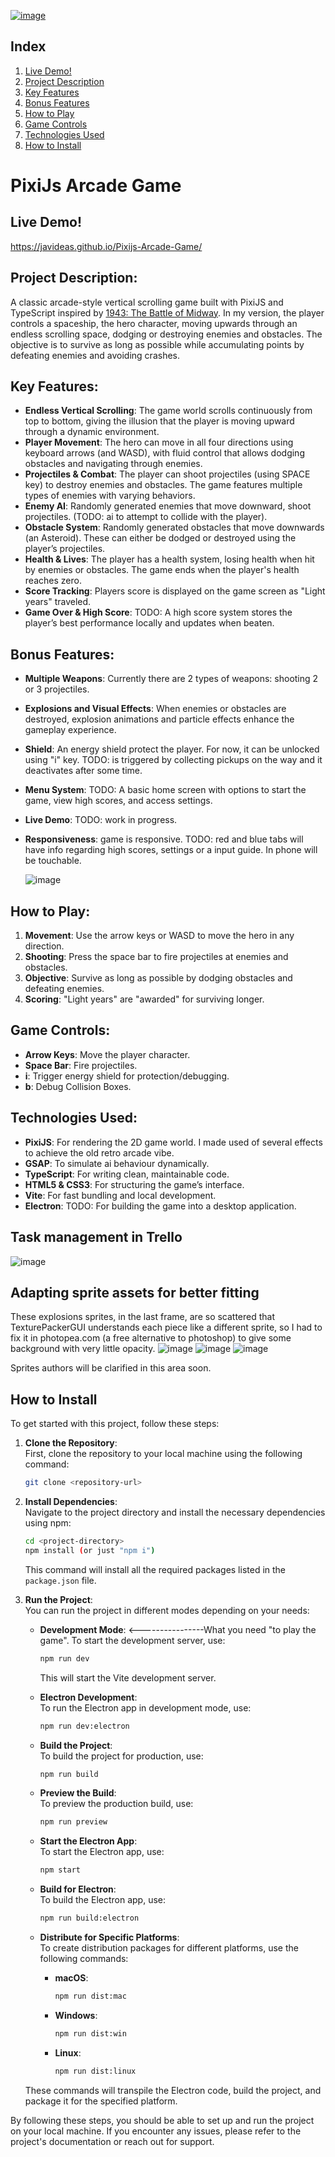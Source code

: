 [![image](https://github.com/user-attachments/assets/9a3139e8-5266-4741-bb3e-2575e1494796)](https://youtu.be/auieghY2ihg)

## Index

1. [Live Demo!](#live-demo)
2. [Project Description](#project-description)
3. [Key Features](#key-features)
4. [Bonus Features](#bonus-features)
5. [How to Play](#how-to-play)
6. [Game Controls](#game-controls)
7. [Technologies Used](#technologies-used)
8. [How to Install](#how-to-install)

# PixiJs Arcade Game

## Live Demo!
https://javideas.github.io/Pixijs-Arcade-Game/

## Project Description:
A classic arcade-style vertical scrolling game built with PixiJS and TypeScript inspired by [1943: The Battle of Midway](https://www.youtube.com/watch?v=FbUN5ITWQQo). In my version, the player controls a spaceship, the hero character, moving upwards through an endless scrolling space, dodging or destroying enemies and obstacles. The objective is to survive as long as possible while accumulating points by defeating enemies and avoiding crashes.

## Key Features:
- **Endless Vertical Scrolling**: The game world scrolls continuously from top to bottom, giving the illusion that the player is moving upward through a dynamic environment.
- **Player Movement**: The hero can move in all four directions using keyboard arrows (and WASD), with fluid control that allows dodging obstacles and navigating through enemies.
- **Projectiles & Combat**: The player can shoot projectiles (using SPACE key) to destroy enemies and obstacles. The game features multiple types of enemies with varying behaviors.
- **Enemy AI**: Randomly generated enemies that move downward, shoot projectiles. (TODO: ai to attempt to collide with the player).
- **Obstacle System**: Randomly generated obstacles that move downwards (an Asteroid). These can either be dodged or destroyed using the player’s projectiles.
- **Health & Lives**: The player has a health system, losing health when hit by enemies or obstacles. The game ends when the player's health reaches zero.
- **Score Tracking**: Players score is displayed on the game screen as "Light years" traveled.
- **Game Over & High Score**: TODO: A high score system stores the player’s best performance locally and updates when beaten.

## Bonus Features:
- **Multiple Weapons**: Currently there are 2 types of weapons: shooting 2 or 3 projectiles.
- **Explosions and Visual Effects**: When enemies or obstacles are destroyed, explosion animations and particle effects enhance the gameplay experience.
- **Shield**: An energy shield protect the player. For now, it can be unlocked using "i" key. TODO: is triggered by collecting pickups on the way and it deactivates after some time.
- **Menu System**: TODO: A basic home screen with options to start the game, view high scores, and access settings.
- **Live Demo**: TODO: work in progress.
- **Responsiveness**: game is responsive. TODO: red and blue tabs will have info regarding high scores, settings or a input guide. In phone will be touchable.

  ![image](https://github.com/user-attachments/assets/0bff56b6-73c5-4e11-ba61-5cc8a0d7346f)


## How to Play:
1. **Movement**: Use the arrow keys or WASD to move the hero in any direction.
2. **Shooting**: Press the space bar to fire projectiles at enemies and obstacles.
3. **Objective**: Survive as long as possible by dodging obstacles and defeating enemies.
4. **Scoring**: "Light years" are "awarded" for surviving longer.

## Game Controls:
- **Arrow Keys**: Move the player character.
- **Space Bar**: Fire projectiles.
- **i**: Trigger energy shield for protection/debugging.
- **b**: Debug Collision Boxes.

## Technologies Used:
- **PixiJS**: For rendering the 2D game world. I made used of several effects to achieve the old retro arcade vibe.
- **GSAP**: To simulate ai behaviour dynamically.
- **TypeScript**: For writing clean, maintainable code.
- **HTML5 & CSS3**: For structuring the game’s interface.
- **Vite**: For fast bundling and local development.
- **Electron**: TODO: For building the game into a desktop application.

## Task management in Trello
  ![image](https://github.com/user-attachments/assets/cbe8a9a2-c160-4304-bc2a-53c7413794ae)

## Adapting sprite assets for better fitting
These explosions sprites, in the last frame, are so scattered that TexturePackerGUI understands each piece like a different sprite, so I had to fix it in photopea.com (a free alternative to photoshop) to give some background with very little opacity.
![image](https://github.com/user-attachments/assets/83c2d35e-03dc-416b-bea4-522f1d71d43e)
![image](https://github.com/user-attachments/assets/aa161a00-f943-42dd-9d59-0a20ea5b67c7)
![image](https://github.com/user-attachments/assets/c3f3592e-5ecf-4b2f-ad0f-73629e6d8977)

Sprites authors will be clarified in this area soon.

## How to Install

To get started with this project, follow these steps:

1. **Clone the Repository**:  
   First, clone the repository to your local machine using the following command:

   ```bash
   git clone <repository-url>
   ```

2. **Install Dependencies**:  
   Navigate to the project directory and install the necessary dependencies using npm:

   ```bash
   cd <project-directory>
   npm install (or just "npm i")
   ```

   This command will install all the required packages listed in the `package.json` file.

3. **Run the Project**:  
   You can run the project in different modes depending on your needs:

   - **Development Mode**:  <----------------What you need "to play the game".
     To start the development server, use:

     ```bash
     npm run dev
     ```

     This will start the Vite development server.

   - **Electron Development**:  
     To run the Electron app in development mode, use:

     ```bash
     npm run dev:electron
     ```

   - **Build the Project**:  
     To build the project for production, use:

     ```bash
     npm run build
     ```

   - **Preview the Build**:  
     To preview the production build, use:

     ```bash
     npm run preview
     ```

   - **Start the Electron App**:  
     To start the Electron app, use:

     ```bash
     npm start
     ```

   - **Build for Electron**:  
     To build the Electron app, use:

     ```bash
     npm run build:electron
     ```

   - **Distribute for Specific Platforms**:  
     To create distribution packages for different platforms, use the following commands:

     - **macOS**:  
       ```bash
       npm run dist:mac
       ```

     - **Windows**:  
       ```bash
       npm run dist:win
       ```

     - **Linux**:  
       ```bash
       npm run dist:linux
       ```

   These commands will transpile the Electron code, build the project, and package it for the specified platform.

By following these steps, you should be able to set up and run the project on your local machine. If you encounter any issues, please refer to the project's documentation or reach out for support.
